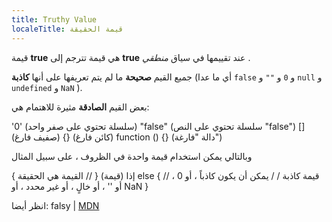 ```yaml
---
title: Truthy Value
localeTitle: قيمة الحقيقة
---
```

قيمة **true** هي قيمة تترجم إلى **true** عند تقييمها في سياق _منطقي_ .

جميع القيم **صحيحة** ما لم يتم تعريفها على أنها **كاذبة** (أي ما عدا `false` و `0` و `""` و `null` و `undefined` و `NaN` ).

بعض القيم **الصادقة** مثيرة للاهتمام هي:

'0' (سلسلة تحتوي على صفر واحد) "false" (سلسلة تحتوي على النص "false") \[\] (صفيف فارغ) {} (كائن فارغ) function () {} (دالة "فارغة")

وبالتالي يمكن استخدام قيمة واحدة في الظروف ، على سبيل المثال

إذا (قيمة) { // القيمة هي الحقيقة } else { // قيمة كاذبة / / يمكن أن يكون كاذباً ، أو 0 ، أو '' ، أو خالٍ ، أو غير محدد ، أو NaN }

انظر أيضا: falsy | [MDN](https://developer.mozilla.org/en-US/docs/Glossary/Truthy)